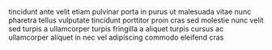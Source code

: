 tincidunt ante velit etiam pulvinar porta in purus ut malesuada vitae nunc pharetra tellus vulputate tincidunt porttitor proin cras sed molestie nunc velit sed turpis a ullamcorper turpis fringilla a aliquet turpis cursus ac ullamcorper aliquet in nec vel adipiscing commodo eleifend cras